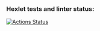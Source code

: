 ### Hexlet tests and linter status:
[![Actions Status](https://github.com/kat-in/frontend-project-11/actions/workflows/hexlet-check.yml/badge.svg)](https://github.com/kat-in/frontend-project-11/actions)